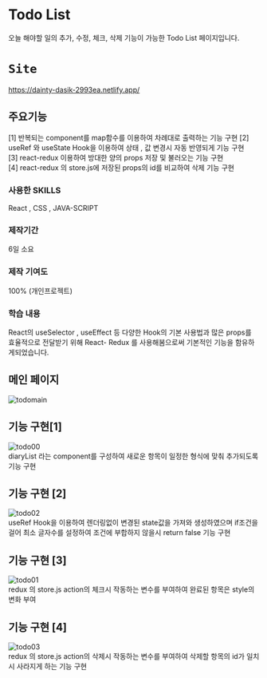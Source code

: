 # Todo List
오늘 해야할 일의 추가, 수정, 체크, 삭제 기능이 가능한 Todo List 페이지입니다.

# `Site`
https://dainty-dasik-2993ea.netlify.app/

## 주요기능
[1] 반복되는 component를 map함수를 이용하여 차례대로 출력하는 기능 구현
[2] useRef 와 useState Hook을 이용하여 상태 , 값 변경시 자동 반영되게 기능 구현</br>
[3] react-redux 이용하여 방대한 양의 props 저장 및 불러오는 기능 구현</br>
[4] react-redux 의 store.js에 저장된 props의 id를 비교하여 삭제 기능 구현 </br>


### 사용한 SKILLS 
React , CSS , JAVA-SCRIPT

### 제작기간
6일 소요

### 제작 기여도
100% (개인프로젝트)

### 학습 내용
 React의 useSelector , useEffect 등 다양한 Hook의 기본 사용법과 많은 props를 효율적으로 전달받기 위해 React- Redux 를 사용해봄으로써 기본적인 기능을 함유하게되었습니다.
 
 ## 메인 페이지
![todomain](https://user-images.githubusercontent.com/111400649/195521554-85dd849f-9fb4-4ecb-b90a-07b272d2113a.PNG)
 </br>
 ## 기능 구현[1]
![todo00](https://user-images.githubusercontent.com/111400649/195521559-95af6c0a-d0ad-4812-bb4e-9fee94f1af03.PNG)</br>
diaryList 라는 component를 구성하여 새로운 항목이 일정한 형식에 맞춰 추가되도록 기능 구현
</br>

 ## 기능 구현 [2]
![todo02](https://user-images.githubusercontent.com/111400649/195535871-e37f25b6-592c-4533-9739-118396987ce3.PNG)</br>
useRef Hook을 이용하여 렌더링없이 변경된 state값을 가져와 생성하였으며 if조건을 걸어 최소 글자수를 설정하여 조건에 부합하지 않을시 return false 기능 구현
</br>
## 기능 구현 [3]
![todo01](https://user-images.githubusercontent.com/111400649/195521561-ac6ab9e1-f529-4808-8268-b8e7eeb2e3b8.PNG)</br>
redux 의 store.js action의 체크시 작동하는 변수를 부여하여 완료된 항목은 style의 변화 부여
</br>
## 기능 구현 [4]
![todo03](https://user-images.githubusercontent.com/111400649/195536034-ad953878-8de3-4a83-a9cd-ea89ef8ea462.PNG)</br>
redux 의 store.js action의 삭제시 작동하는 변수를 부여하여 삭제할 항목의 id가 일치시 사라지게 하는 기능 구현
 
